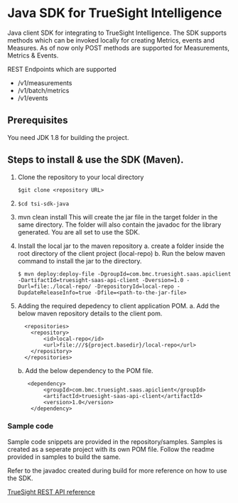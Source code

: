 # Java SDK for TrueSight Intelligence

Java client SDK for integrating to TrueSight Intelligence. The SDK supports methods which can be invoked locally for creating Metrics, events and Measures. As of now only POST methods are supported for Measurements, Metrics & Events.

REST Endpoints which are supported
* /v1/measurements
* /v1/batch/metrics
* /v1/events

## Prerequisites
You need JDK 1.8 for building the project.

## Steps to install & use the SDK (Maven).
1.  Clone the repository to your local directory

    `$git clone <repository URL>`
    
2.  `$cd tsi-sdk-java`

3.  mvn clean install
    This will create the jar file in the target folder in the same directory.
    The folder will also contain the javadoc for the library generated.
    You are all set to use the SDK.
    
4. Install the local jar to the maven repository
   a. create a folder inside the root directory of the client project (local-repo)
   b. Run the below maven command to install the jar to the directory.
   
      `$ mvn deploy:deploy-file -DgroupId=com.bmc.truesight.saas.apiclient -DartifactId=truesight-saas-api-client -Dversion=1.0
        -Durl=file:./local-repo/ -DrepositoryId=local-repo -DupdateReleaseInfo=true -Dfile=<path-to-the-jar-file>`
        
5.  Adding the required depedency to client application POM.
    a. Add the below maven repository details to the client pom.
    
    ```
      <repositories>
        <repository>
            <id>local-repo</id>
            <url>file:///${project.basedir}/local-repo</url>
        </repository>
      </repositories>
    ```
    
    b. Add the below dependency to the POM file.
    
    ```
       <dependency>
            <groupId>com.bmc.truesight.saas.apiclient</groupId>
            <artifactId>truesight-saas-api-client</artifactId>
            <version>1.0</version>            
        </dependency>
    ```   
        
 ### Sample code
 Sample code snippets are provided in the repository/samples. Samples is created as a seperate project with its own POM file. Follow the readme provided in samples to build the same.
 
 Refer to the javadoc created during build for more reference on how to use the SDK.
 
 [TrueSight REST API reference](https://documentation.truesight.bmc.com/overview)
